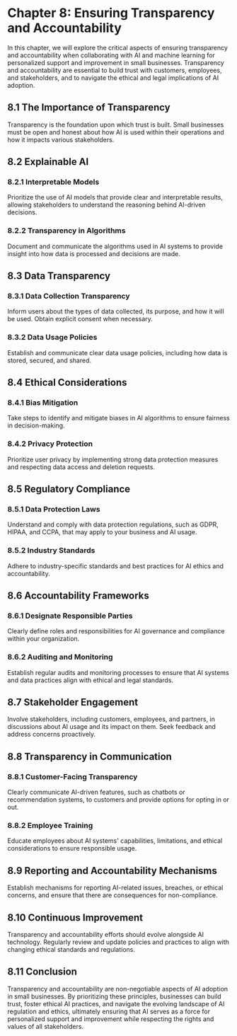 Chapter 8: Ensuring Transparency and Accountability
===================================================

In this chapter, we will explore the critical aspects of ensuring transparency and accountability when collaborating with AI and machine learning for personalized support and improvement in small businesses. Transparency and accountability are essential to build trust with customers, employees, and stakeholders, and to navigate the ethical and legal implications of AI adoption.

8.1 The Importance of Transparency
----------------------------------

Transparency is the foundation upon which trust is built. Small businesses must be open and honest about how AI is used within their operations and how it impacts various stakeholders.

8.2 Explainable AI
------------------

### 8.2.1 Interpretable Models

Prioritize the use of AI models that provide clear and interpretable results, allowing stakeholders to understand the reasoning behind AI-driven decisions.

### 8.2.2 Transparency in Algorithms

Document and communicate the algorithms used in AI systems to provide insight into how data is processed and decisions are made.

8.3 Data Transparency
---------------------

### 8.3.1 Data Collection Transparency

Inform users about the types of data collected, its purpose, and how it will be used. Obtain explicit consent when necessary.

### 8.3.2 Data Usage Policies

Establish and communicate clear data usage policies, including how data is stored, secured, and shared.

8.4 Ethical Considerations
--------------------------

### 8.4.1 Bias Mitigation

Take steps to identify and mitigate biases in AI algorithms to ensure fairness in decision-making.

### 8.4.2 Privacy Protection

Prioritize user privacy by implementing strong data protection measures and respecting data access and deletion requests.

8.5 Regulatory Compliance
-------------------------

### 8.5.1 Data Protection Laws

Understand and comply with data protection regulations, such as GDPR, HIPAA, and CCPA, that may apply to your business and AI usage.

### 8.5.2 Industry Standards

Adhere to industry-specific standards and best practices for AI ethics and accountability.

8.6 Accountability Frameworks
-----------------------------

### 8.6.1 Designate Responsible Parties

Clearly define roles and responsibilities for AI governance and compliance within your organization.

### 8.6.2 Auditing and Monitoring

Establish regular audits and monitoring processes to ensure that AI systems and data practices align with ethical and legal standards.

8.7 Stakeholder Engagement
--------------------------

Involve stakeholders, including customers, employees, and partners, in discussions about AI usage and its impact on them. Seek feedback and address concerns proactively.

8.8 Transparency in Communication
---------------------------------

### 8.8.1 Customer-Facing Transparency

Clearly communicate AI-driven features, such as chatbots or recommendation systems, to customers and provide options for opting in or out.

### 8.8.2 Employee Training

Educate employees about AI systems' capabilities, limitations, and ethical considerations to ensure responsible usage.

8.9 Reporting and Accountability Mechanisms
-------------------------------------------

Establish mechanisms for reporting AI-related issues, breaches, or ethical concerns, and ensure that there are consequences for non-compliance.

8.10 Continuous Improvement
---------------------------

Transparency and accountability efforts should evolve alongside AI technology. Regularly review and update policies and practices to align with changing ethical standards and regulations.

8.11 Conclusion
---------------

Transparency and accountability are non-negotiable aspects of AI adoption in small businesses. By prioritizing these principles, businesses can build trust, foster ethical AI practices, and navigate the evolving landscape of AI regulation and ethics, ultimately ensuring that AI serves as a force for personalized support and improvement while respecting the rights and values of all stakeholders.

